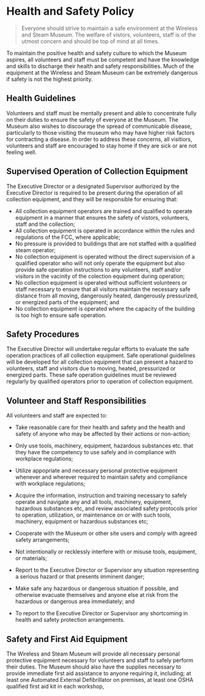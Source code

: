 # Health and Safety Policy

> Everyone should strive to maintain a safe environment at the Wireless and Steam Museum. The welfare of vistors, volunteers, staff is of the utmost concern and should be top of mind at all times.

To maintain the positive health and safety culture to which the Museum aspires, all volunteers and staff must be competent and have the knowledge and skills to discharge their health and safety responsibilities. Much of the equipment at the Wireless and Steam Museum can be extremely dangerous if safety is not the highest priority. 

## Health Guidelines

Volunteers and staff must be mentally present and able to concentrate fully on their duties to ensure the safety of everyone at the Museum. The Museum also wishes to discourage the spread of communicable disease, particularly to those visiting the museum who may have higher risk factors for contracting a disease. In order to address these concerns, all visitiors, volunteers and staff are encouraged to stay home if they are sick or are not feeling well.

## Supervised Operation of Collection Equipment

The Executive Director or a designated Supervisor authorized by the Executive Director is required to be present during the operation of all collection equipment, and they will be responsible for ensuring that:

- All collection equipment operators are trained and qualified to operate equipment in a manner that ensures the safety of vistors, volunteers, staff and the collection;
- All collection equipment is operated in accordance within the rules and regulations of the FCC, where applicable; 
- No pressure is provided to buildings that are not staffed with a qualified steam operator;
- No collection equipment is operated without the direct supervision of a qualified operator who will not only operate the equipment but also provide safe operation instructions to any volunteers, staff and/or visitors in the vacinity of the colection equipment during operation;
- No collection equipment is operated without sufficient volunteers or staff necessary to ensure that all visitors maintain the necessary safe distance from all moving, dangerously heated, dangerously pressurized, or energized parts of the equipment; and
- No collection equipment is operated where the capacity of the building is too high to ensure safe operation.

## Safety Procedures

The Executive Director will undertake regular efforts to evaluate the safe operation practices of all collection equipment. Safe operational guidelines will be developed for all collection equipment that can present a hazard to volunteers, staff and visitors due to moving, heated, pressurized or energized parts. These safe operation guidelines must be reviewed regularly by qualified operators prior to operation of collection equipment.

## Volunteer and Staff Responsibilities

All volunteers and staff are expected to:

- Take reasonable care for their health and safety and the health and safety of anyone who may be affected by their actions or non-action;
- Only use tools, machinery, equipment, hazardous substances etc. that they have the competency to use safely and in compliance with workplace regulations;
- Utilize appopriate and necessary personal protective equipment whenever and wherever required to maintain safety and compliance with workplace regulations;
- Acquire the information, instruction and training necessary to safely operate and navigate any and all tools, machinery, equipment, hazardous substances etc,  and review associated safety protocols prior to operation, utilization, or maintenance on or with such tools, machinery, equipment or hazardous substances etc;


- Cooperate with the Museum or other site users and comply with agreed safety arrangements;
- Not intentionally or recklessly interfere with or misuse tools, equipment, or materials;
- Report to the Executive Director or Supervisor any situation representing a serious hazard or that presents imminent danger;
- Make safe any hazardous or dangerous situation if possible, and otherwise evacuate themselves and anyone else at risk from the hazardous or dangerous area immediately; and
- To report to the Executive Director or Supervisor any shortcoming in health and safety protection arrangements.

## Safety and First Aid Equipment

The Wireless and Steam Museum will provide all necessary personal protective equipment necessary for volunteers and staff to safely perform their duties. The Museum should also have the supplies necessary to provide immediate first aid assistance to anyone requiring it, including; at least one Automated External Defibrillator on premises, at least one OSHA qualified first aid kit in each workshop, 
